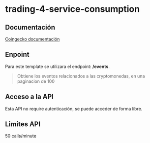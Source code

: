 # trading-4-service-consumption

## Documentación
[Coingecko documentación](@documentation@)
## Enpoint
Para este template se utilizara el endpoint: **/events**.
> Obtiene los eventos relacionados a las cryptomonedas, en una paginacion de 100
## Acceso a la API
Esta API no require autenticación, se puede acceder de forma libre.
## Limites API
50 calls/minute